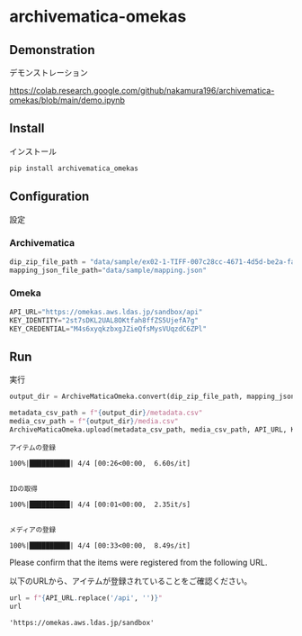 archivematica-omekas
================

<!-- WARNING: THIS FILE WAS AUTOGENERATED! DO NOT EDIT! -->

## Demonstration

デモンストレーション

<https://colab.research.google.com/github/nakamura196/archivematica-omekas/blob/main/demo.ipynb>

## Install

インストール

``` sh
pip install archivematica_omekas
```

## Configuration

設定

### Archivematica

``` python
dip_zip_file_path = "data/sample/ex02-1-TIFF-007c28cc-4671-4d5d-be2a-facace4c7b84.zip"
mapping_json_file_path="data/sample/mapping.json"
```

### Omeka

``` python
API_URL="https://omekas.aws.ldas.jp/sandbox/api"
KEY_IDENTITY="2st7sDKL2UAL8OKtfah8ffZS5UjefA7g"
KEY_CREDENTIAL="M4s6xyqkzbxgJZieQfsMysVUqzdC6ZPl"
```

## Run

実行

``` python
output_dir = ArchiveMaticaOmeka.convert(dip_zip_file_path, mapping_json_file_path, task_id="test")
```

``` python
metadata_csv_path = f"{output_dir}/metadata.csv"
media_csv_path = f"{output_dir}/media.csv"
ArchiveMaticaOmeka.upload(metadata_csv_path, media_csv_path, API_URL, KEY_IDENTITY, KEY_CREDENTIAL)
```

    アイテムの登録

    100%|██████████| 4/4 [00:26<00:00,  6.60s/it]


    IDの取得

    100%|██████████| 4/4 [00:01<00:00,  2.35it/s]


    メディアの登録

    100%|██████████| 4/4 [00:33<00:00,  8.49s/it]

Please confirm that the items were registered from the following URL.

以下のURLから、アイテムが登録されていることをご確認ください。

``` python
url = f"{API_URL.replace('/api', '')}"
url
```

    'https://omekas.aws.ldas.jp/sandbox'
